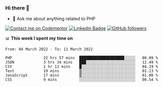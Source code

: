 ### Hi there 👋

<!--
**mustafaculban/mustafaculban** is a ✨ _special_ ✨ repository because its `README.md` (this file) appears on your GitHub profile.

Here are some ideas to get you started:

- 🌱 I’m currently learning ...
- 👯 I’m looking to collaborate on ...
- 🤔 I’m looking for help with ...
- 📫 How to reach me: ...
- 😄 Pronouns: ...
- ⚡ Fun fact: ...

-->
- 💬 Ask me about anything related to PHP

[![Contact me on Codementor](https://www.codementor.io/m-badges/karamusluk/book-session.svg)](https://www.codementor.io/@karamusluk?refer=badge)
[![Linkedin Badge](https://img.shields.io/badge/-Mustafa%20Culban-blue?style=social&logo=Linkedin&logoColor=blue&link=https://www.linkedin.com/in/mustafaculban/)](https://www.linkedin.com/in/mustafaculban/) 
[![GitHub followers](https://img.shields.io/github/followers/karamusluk?label=Follow&style=social)](https://github.com/karamusluk/?tab=follow)


📊 **This week I spent my time on**
<!--START_SECTION:waka-->

```text
From: 04 March 2022 - To: 11 March 2022

PHP              22 hrs 57 mins  ████████████████████░░░░░   80.09 %
JSON             3 hrs 34 mins   ███░░░░░░░░░░░░░░░░░░░░░░   12.49 %
CSV              1 hr 11 mins    █░░░░░░░░░░░░░░░░░░░░░░░░   04.19 %
Text             19 mins         ▒░░░░░░░░░░░░░░░░░░░░░░░░   01.13 %
JavaScript       17 mins         ▒░░░░░░░░░░░░░░░░░░░░░░░░   01.00 %
CSS              9 mins          ░░░░░░░░░░░░░░░░░░░░░░░░░   00.54 %
```

<!--END_SECTION:waka-->

